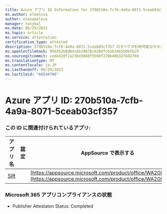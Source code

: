 ```yaml
---
title: Azure アプリ ID Information for 270b510a-7cfb-4a9a-8071-5ceab03cf357
ms.author: elmalova
author: elenamalova
manager: tonybal
ms.date: 06/29/2022
ms.topic: article
ms.service: attestation
certification_type: attested
description: 270b510a-7cfb-4a9a-8071-5ceab03cf357 のすべての利用可能なセキュリティとコンプライアンス情報。
ms.openlocfilehash: 956452b9d04c6b24878cb20d7cb5b34b5b0bfb29
ms.sourcegitcommit: cede428f2a23bd3060f5506f270b40b327b02769
ms.translationtype: MT
ms.contentlocale: ja-JP
ms.lasthandoff: 06/29/2022
ms.locfileid: "66544706"
---
```

# <a name="azure-app-id-270b510a-7cfb-4a9a-8071-5ceab03cf357"></a>Azure アプリ ID: 270b510a-7cfb-4a9a-8071-5ceab03cf357


### <a name="apps-associated-with-this-id"></a>この ID に関連付けられているアプリ:
| **アプリ名** | **認定** | **AppSource で表示する** |
|--------------|---------------|-----------------------|
| [Sift](../forward/WA200002545.md) |  | [https://appsource.microsoft.com/product/office/WA200002545](https://appsource.microsoft.com/product/office/WA200002545) |

### <a name="microsoft-365-app-compliance-status"></a>Microsoft 365 アプリコンプライアンスの状態
- Publisher Attestaton Status: Completed
